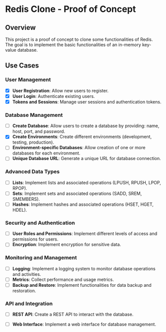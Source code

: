 # Redis Clone - Proof of Concept

## Overview

This project is a proof of concept to clone some functionalities of Redis. The goal is to implement the basic functionalities of an in-memory key-value database.

## Use Cases

### **User Management**
- [x] **User Registration**: Allow new users to register.
- [x] **User Login**: Authenticate existing users.
- [x] **Tokens and Sessions**: Manage user sessions and authentication tokens.

### **Database Management**
- [ ] **Create Database**: Allow users to create a database by providing: name, host, port, and password.
- [x] **Create Environments**: Create different environments (development, testing, production).
- [ ] **Environment-specific Databases**: Allow creation of one or more databases for each environment.
- [ ] **Unique Database URL**: Generate a unique URL for database connection.

### **Advanced Data Types**
- [ ] **Lists**: Implement lists and associated operations (LPUSH, RPUSH, LPOP, RPOP).
- [ ] **Sets**: Implement sets and associated operations (SADD, SREM, SMEMBERS).
- [ ] **Hashes**: Implement hashes and associated operations (HSET, HGET, HDEL).

### **Security and Authentication**
- [ ] **User Roles and Permissions**: Implement different levels of access and permissions for users.
- [ ] **Encryption**: Implement encryption for sensitive data.

### **Monitoring and Management**
- [ ] **Logging**: Implement a logging system to monitor database operations and activities.
- [ ] **Metrics**: Collect performance and usage metrics.
- [ ] **Backup and Restore**: Implement functionalities for data backup and restoration.

### **API and Integration**
- [ ] **REST API**: Create a REST API to interact with the database.
- [ ] **Web Interface**: Implement a web interface for database management.


